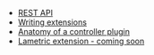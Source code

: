 * [REST API](api.md)
* [Writing extensions](extensions.md)
* [Anatomy of a controller plugin](rotary-controller-plugin.md)
* [Lametric extension - coming soon](lametric.md)
